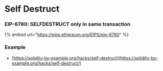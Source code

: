 # Self Destruct

### EIP-6780: SELFDESTRUCT only in same transaction

{% embed url="https://eips.ethereum.org/EIPS/eip-6780" %}

### Example

* [https://solidity-by-example.org/hacks/self-destruct](https://solidity-by-example.org/hacks/self-destruct/)
